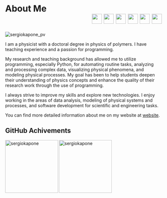 # About Me <div align="right"><img width="32px" src="https://cdn.jsdelivr.net/gh/devicons/devicon/icons/python/python-original.svg"/>  <img width="32px" src="https://cdn.jsdelivr.net/gh/devicons/devicon/icons/javascript/javascript-original.svg"/>  <img width="32px" src="https://cdn.jsdelivr.net/gh/devicons/devicon/icons/react/react-original.svg"/>  <img width="32px" src="https://cdn.jsdelivr.net/gh/devicons/devicon/icons/vscode/vscode-original.svg"/> <img width="32px" src="https://cdn.jsdelivr.net/gh/devicons/devicon/icons/html5/html5-original.svg"/>  <img width="32px" src="https://cdn.jsdelivr.net/gh/devicons/devicon/icons/css3/css3-original.svg"/> </div>

<p align="left"> <img src="https://komarev.com/ghpvc/?username=sergiokapone&label=Profile%20views&color=0e75b6&style=plastic" alt="sergiokapone_pv" /> </p>

I am a physicist with a doctoral degree in physics of polymers. I have teaching experience and a passion for programming. 

My research and teaching background has allowed me to utilize programming, especially Python, for automating routine tasks, analyzing and processing complex data, visualizing physical phenomena, and modeling physical processes. 
My goal has been to help students deepen their understanding of physics concepts and enhance the quality of their research work through the use of programming.

I always strive to improve my skills and explore new technologies. 
I enjoy working in the areas of data analysis, modeling of physical systems and processes, and software development for scientific and engineering tasks.

You can find more detailed information about me on my website at [website](https://sergiokapone.github.io/).

## GitHub Achivements

<p><img align="left" src="https://github-readme-stats.vercel.app/api/top-langs?username=sergiokapone&show_icons=true&theme=radical&locale=en&hide_progress=true" alt="sergiokapone"height="170" /></p>
<p><img align="center" src="https://github-readme-stats.vercel.app/api?username=sergiokapone&show_icons=true&theme=radical" alt="sergiokapone" height="170"/></p>

